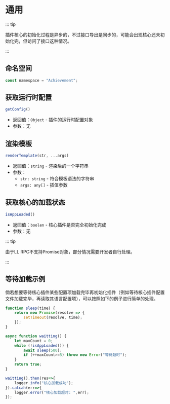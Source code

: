 # 通用

::: tip

插件核心的初始化过程是异步的，不过接口导出是同步的，可能会出现核心还未初始化完，但访问了接口这种情况。

:::



## 命名空间

```javascript
const namespace = "Achievement";
```



## 获取运行时配置

```javascript
getConfig()
```

-  返回值：`Object` - 插件的运行时配置对象
- 参数：无



## 渲染模板

```javascript
renderTemplate(str, ...args)
```

- 返回值：`string` - 渲染后的一个字符串
- 参数：
    - `str: string`  - 符合模板语法的字符串
    - `args: any[]`  - 插值参数



## 获取核心的加载状态

```javascript
isAppLoaded()
```

- 返回值：`boolen` - 核心插件是否完全初始化完成
- 参数：无



::: tip

由于LL RPC不支持Promise对象，部分情况需要开发者自行处理。

:::

## 等待加载示例



倘若想要等待核心插件某些配置项加载完毕再初始化插件（例如等待核心插件配置文件加载完毕，再读取其语言配置项），可以按照如下的例子进行简单的处理。

```javascript
function sleep(time) {
    return new Promise(resolve => {
        setTimeout(resolve, time);
    });
}

async function waitting() {
    let maxCount = 0;
    while (!isAppLoaded()) {
        await sleep(500);
        if (++maxCount>=5) throw new Error("等待超时");
    }
    return true;
}

waitting().then(res=>{
    logger.info("核心加载成功");
}).catcah(err=>{
    logger.error("核心加载超时: ",err);
});
```


